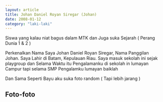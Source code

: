 ```yaml
---
layout: article
title: Johan Daniel Royan Siregar (Johan)
date: 2008-01-12
category: "laki-laki"
---
```

Siswa yang kalau niat bagus dalam MTK dan Juga suka Sejarah ( Perang Dunia 1 & 2 )
<!-- excerpt -->

Perkenalkan Nama Saya Johan Daniel Royan Siregar, Nama Panggilan Johan. Saya Lahir di Batam, Kepulauan Riau. Saya masuk sekolah ini sejak playgroup dan Selama Waktu itu Pengalamanku di sekolah in lumayan Campur tapi selama SMP Pengalamku lumayan baiklah

Dan Sama Seperti Bayu aku suka foto random ( Tapi lebih jarang )

## Foto-foto
<div style="padding-bottom:75%; position:relative; display:block; width: 100%">
  <object data="https://raw.githubusercontent.com/BayuBatam2008/website-9a/main/src/assets/image/johan/IMG-20221207-WA0025.jpg" width="100%" height="100%"
    frameborder="0" allowfullscreen="no" style="position:absolute; top:0; left: 0">
  </object>
</div>

<div style="padding-bottom:75%; position:relative; display:block; width: 100%">
  <object data="https://raw.githubusercontent.com/BayuBatam2008/website-9a/main/src/assets/image/johan/IMG-20221207-WA0024.jpg" width="100%" height="100%"
    frameborder="0" allowfullscreen="no" style="position:absolute; top:0; left: 0">
  </object>
</div>

<div style="padding-bottom:75%; position:relative; display:block; width: 100%">
  <object data="https://raw.githubusercontent.com/BayuBatam2008/website-9a/main/src/assets/image/johan/IMG-20221207-WA0023.jpg" width="100%" height="100%"
    frameborder="0" allowfullscreen="no" style="position:absolute; top:0; left: 0">
  </object>
</div>
